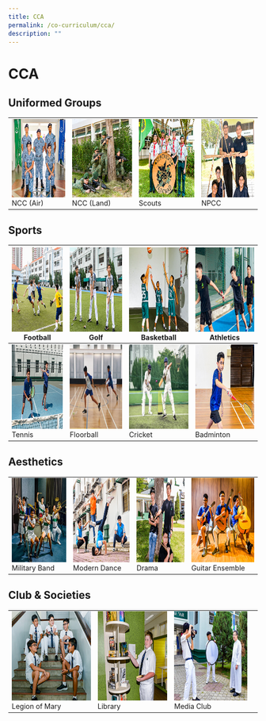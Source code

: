 ```yaml
---
title: CCA
permalink: /co-curriculum/cca/
description: ""
---
```

# CCA


## Uniformed Groups


|   |   |   |  |
| -------- | -------- | -------- | -------- | 
|  <img src="images/2022_Migration/NCCAir.jpg" style="width:220px; height:158px"> NCC (Air)    | <img src="images/2022_Migration/NCCLand_Thm.jpg" style="width:220px; height:158px"/>  NCC (Land)    | <img src="/images/2022_Migration/Scouts.jpg" style="width:220px; height:158px"/>  Scouts     |  <img src="/images/2022_Migration/NPCC.jpg" style="width:220px; height:158px"/> NPCC     |    

## Sports


<img src="/images/2022_Migration/football.jpg" style="width:250px; height:170px"/> Football  | <img src="/images/2022_Migration/Golf.jpg" style="width:250px; height:170px"/> Golf | <img src="/images/2022_Migration/Basketball.jpg" style="width:250px; height:170px"/> Basketball | <img src="/images/2022_Migration/track%20n%20Field.jpg" style="width:250px; height:170px"/> Athletics |
|-----|-----|-----|-----|
<img src="/images/2022_Migration/tennis.jpg" style="width:250px; height:170px"/> Tennis  | <img src="/images/CCA_Update_Dec2022/Floorball_Thm.jpg" style="width:250px; height:170px"/> Floorball | <img src="/images/2022_Migration/Cricket.jpg" style="width:250px; height:170px"/> Cricket | <img src="/images/2022_Migration/Badminton.jpg" style="width:250px; height:170px"/> Badminton |

## Aesthetics

|   |   |   |  |
| -------- | -------- | -------- | -------- | 
<img src="images/2022_Migration/Military%20Band.jpg" style="width:250px; height:170px"/> Military Band  | <img src="images/2022_Migration/dance.jpg" style="width:250px; height:170px"/> Modern Dance | <img src="/images/2022_Migration/drama.jpg" style="width:250px; height:170px"/> Drama | <img src="/images/2022_Migration/Guitar%20Ensemble.jpg" style="width:250px; height:170px"/> Guitar Ensemble |


## Club & Societies

|   |   |   |  |
| -------- | -------- | -------- | -------- | 
 <img src="/images/2022_Migration/legion%20of%20mary.jpg" style="width:250px; height:180px"/> Legion of Mary  | <img src="/images/2022_Migration/Library.jpg" style="width:250px; height:180px"/> Library | <img src="/images/2022_Migration/media%20and%20design.jpg" style="width:250px; height:180px"/> Media Club |